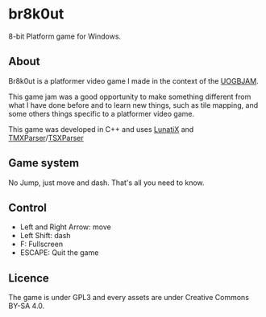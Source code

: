 # br8k0ut #

8-bit Platform game for Windows.

## About ##

Br8k0ut is a platformer video game I made in the context of the [UOGBJAM](https://itch.io/jam/unofficial-gbjam1).

This game jam was a good opportunity to make something different from what
I have done before and to learn new things, such as tile mapping,
and some others things specific to a platformer video game.

This game was developed in C++ and uses [LunatiX](https://github.com/Gumichan01/lunatix) and
[TMXParser](https://github.com/Gumichan01/TMXParser)/[TSXParser](https://github.com/Gumichan01/TSXParser)

## Game system ##

No Jump, just move and dash. That's all you need to know.

## Control ##

- Left and Right Arrow: move
- Left Shift: dash
- F: Fullscreen
- ESCAPE: Quit the game


## Licence ##

The game is under GPL3 and every assets are under Creative Commons BY-SA 4.0.

